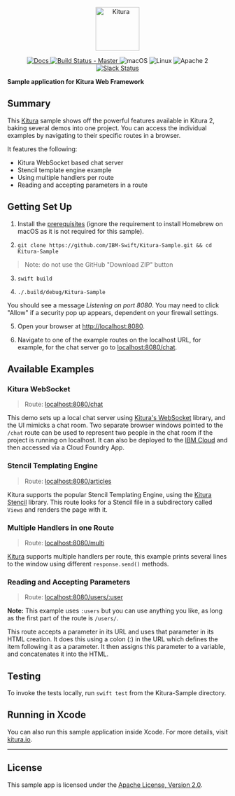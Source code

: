 <p align="center">
    <a href="http://kitura.io/">
        <img src="https://raw.githubusercontent.com/IBM-Swift/Kitura/master/Sources/Kitura/resources/kitura-bird.svg?sanitize=true" height="100" alt="Kitura">
    </a>
</p>

<p align="center">
    <a href="http://www.kitura.io/">
    <img src="https://img.shields.io/badge/docs-kitura.io-1FBCE4.svg" alt="Docs">
    </a>
    <a href="https://travis-ci.org/IBM-Swift/Kitura-Sample">
    <img src="https://travis-ci.org/IBM-Swift/Kitura-Sample.svg?branch=master" alt="Build Status - Master">
    </a>
    <img src="https://img.shields.io/badge/os-macOS-green.svg?style=flat" alt="macOS">
    <img src="https://img.shields.io/badge/os-linux-green.svg?style=flat" alt="Linux">
    <img src="https://img.shields.io/badge/license-Apache2-blue.svg?style=flat" alt="Apache 2">
    <a href="http://swift-at-ibm-slack.mybluemix.net/">
    <img src="http://swift-at-ibm-slack.mybluemix.net/badge.svg" alt="Slack Status">
    </a>
</p>

**Sample application for Kitura Web Framework**

## Summary


This [Kitura](https://github.com/IBM-Swift/Kitura/) sample shows off the powerful features available in Kitura 2, baking several demos into one project. You can access the individual examples by navigating to their specific routes in a browser.


It features the following:

* Kitura WebSocket based chat server
* Stencil template engine example
* Using multiple handlers per route
* Reading and accepting parameters in a route


## Getting Set Up

1. Install the [prerequisites]( http://www.kitura.io/en/starter/settingup.html) (ignore the requirement to install Homebrew on macOS as it is not required for this sample).

2. `git clone https://github.com/IBM-Swift/Kitura-Sample.git && cd Kitura-Sample`
> Note: do not use the GitHub "Download ZIP" button

3. `swift build`

4. `./.build/debug/Kitura-Sample`

  You should see a message _Listening on port 8080_. You may need to click "Allow" if a security pop up appears, dependent on your firewall settings.

5. Open your browser at [http://localhost:8080](http://localhost:8080).

6. Navigate to one of the example routes on the localhost URL, for example, for the chat server go to [localhost:8080/chat](localhost:8080/chat).

## Available Examples
### Kitura WebSocket
> Route: [localhost:8080/chat](localhost:8080/chat)

This demo sets up a local chat server using [Kitura's WebSocket](https://github.com/IBM-Swift/Kitura-WebSocket/) library, and the UI mimicks a chat room. Two separate browser windows pointed to the `/chat` route can be used to represent two people in the chat room if the project is running on localhost. It can also be deployed to the [IBM Cloud](https://bluemix.net) and then accessed via a Cloud Foundry App.

### Stencil Templating Engine
> Route: [localhost:8080/articles](localhost:8080/articles)

Kitura supports the popular Stencil Templating Engine, using the [Kitura Stencil](https://github.com/IBM-Swift/Kitura-StencilTemplateEngine/) library. This route looks for a Stencil file in a subdirectory called `Views` and renders the page with it.

### Multiple Handlers in one Route
> Route: [localhost:8080/multi](localhost:8080/multi)

[Kitura](https://github.com/IBM-Swift/Kitura) supports multiple handlers per route, this example prints several lines to the window using different `response.send()` methods.

### Reading and Accepting Parameters
> Route: [localhost:8080/users/:user](localhost:8080/users/:user)

**Note:** This example uses `:users` but you can use anything you like, as long as the first part of the route is `/users/`.

This route accepts a parameter in its URL and uses that parameter in its HTML creation. It does this using a colon (:) in the URL which defines the item following it as a parameter. It then assigns this parameter to a variable, and concatenates it into the HTML.


## Testing
To invoke the tests locally, run `swift test` from the Kitura-Sample directory.

## Running in Xcode

You can also run this sample application inside Xcode. For more details, visit [kitura.io](http://www.kitura.io/en/starter/xcode.html).

---

## License

This sample app is licensed under the [Apache License, Version 2.0](LICENSE.txt).
